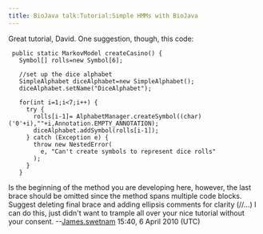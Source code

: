 ```yaml
---
title: BioJava talk:Tutorial:Simple HMMs with BioJava
---
```


Great tutorial, David. One suggestion, though, this code:

` public static MarkovModel createCasino() {`  
`   Symbol[] rolls=new Symbol[6];`

`   //set up the dice alphabet`  
`   SimpleAlphabet diceAlphabet=new SimpleAlphabet();`  
`   diceAlphabet.setName("DiceAlphabet");`

`   for(int i=1;i<7;i++) {`  
`     try {`  
`       rolls[i-1]= AlphabetManager.createSymbol((char)('0'+i),""+i,Annotation.EMPTY_ANNOTATION);`  
`       diceAlphabet.addSymbol(rolls[i-1]);`  
`     } catch (Exception e) {`  
`       throw new NestedError(`  
`         e, "Can't create symbols to represent dice rolls"`  
`       );`  
`     }`  
`   }`

Is the beginning of the method you are developing here, however, the
last brace should be omitted since the method spans multiple code
blocks. Suggest deleting final brace and adding ellipsis comments for
clarity (//...) I can do this, just didn't want to trample all over your
nice tutorial without your
consent. --[James.swetnam](User:James.swetnam "wikilink") 15:40, 6 April
2010 (UTC)
